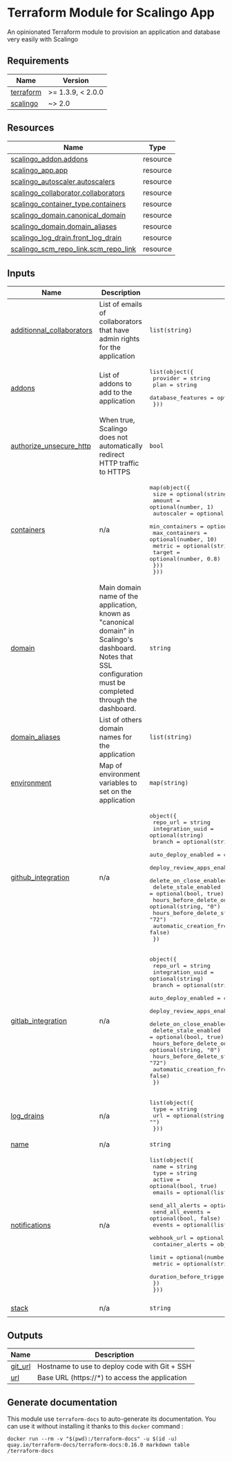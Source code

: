 # Terraform Module for Scalingo App 

An opinionated Terraform module to provision an application and database very easily with Scalingo

<!-- BEGIN_TF_DOCS -->
## Requirements

| Name | Version |
|------|---------|
| <a name="requirement_terraform"></a> [terraform](#requirement\_terraform) | >= 1.3.9, < 2.0.0 |
| <a name="requirement_scalingo"></a> [scalingo](#requirement\_scalingo) | ~> 2.0 |

## Resources

| Name | Type |
|------|------|
| [scalingo_addon.addons](https://registry.terraform.io/providers/Scalingo/scalingo/latest/docs/resources/addon) | resource |
| [scalingo_app.app](https://registry.terraform.io/providers/Scalingo/scalingo/latest/docs/resources/app) | resource |
| [scalingo_autoscaler.autoscalers](https://registry.terraform.io/providers/Scalingo/scalingo/latest/docs/resources/autoscaler) | resource |
| [scalingo_collaborator.collaborators](https://registry.terraform.io/providers/Scalingo/scalingo/latest/docs/resources/collaborator) | resource |
| [scalingo_container_type.containers](https://registry.terraform.io/providers/Scalingo/scalingo/latest/docs/resources/container_type) | resource |
| [scalingo_domain.canonical_domain](https://registry.terraform.io/providers/Scalingo/scalingo/latest/docs/resources/domain) | resource |
| [scalingo_domain.domain_aliases](https://registry.terraform.io/providers/Scalingo/scalingo/latest/docs/resources/domain) | resource |
| [scalingo_log_drain.front_log_drain](https://registry.terraform.io/providers/Scalingo/scalingo/latest/docs/resources/log_drain) | resource |
| [scalingo_scm_repo_link.scm_repo_link](https://registry.terraform.io/providers/Scalingo/scalingo/latest/docs/resources/scm_repo_link) | resource |

## Inputs

| Name | Description | Type | Default | Required |
|------|-------------|------|---------|:--------:|
| <a name="input_additionnal_collaborators"></a> [additionnal\_collaborators](#input\_additionnal\_collaborators) | List of emails of collaborators that have admin rights for the application | `list(string)` | `[]` | no |
| <a name="input_addons"></a> [addons](#input\_addons) | List of addons to add to the application | <pre>list(object({<br>    provider          = string<br>    plan              = string<br>    database_features = optional(list(string))<br>  }))</pre> | `[]` | no |
| <a name="input_authorize_unsecure_http"></a> [authorize\_unsecure\_http](#input\_authorize\_unsecure\_http) | When true, Scalingo does not automatically redirect HTTP traffic to HTTPS | `bool` | `false` | no |
| <a name="input_containers"></a> [containers](#input\_containers) | n/a | <pre>map(object({<br>    size   = optional(string, "S")<br>    amount = optional(number, 1)<br>    autoscaler = optional(object({<br>      min_containers = optional(number, 2)<br>      max_containers = optional(number, 10)<br>      metric         = optional(string, "cpu")<br>      target         = optional(number, 0.8)<br>    }))<br>  }))</pre> | <pre>{<br>  "web": {<br>    "amount": 0,<br>    "size": "S"<br>  }<br>}</pre> | no |
| <a name="input_domain"></a> [domain](#input\_domain) | Main domain name of the application, known as "canonical domain" in Scalingo's dashboard. Notes that SSL configuration must be completed through the dashboard. | `string` | `null` | no |
| <a name="input_domain_aliases"></a> [domain\_aliases](#input\_domain\_aliases) | List of others domain names for the application | `list(string)` | `[]` | no |
| <a name="input_environment"></a> [environment](#input\_environment) | Map of environment variables to set on the application | `map(string)` | `{}` | no |
| <a name="input_github_integration"></a> [github\_integration](#input\_github\_integration) | n/a | <pre>object({<br>    repo_url                              = string<br>    integration_uuid                      = optional(string)<br>    branch                                = optional(string, "main")<br>    auto_deploy_enabled                   = optional(bool, true)<br>    deploy_review_apps_enabled            = optional(bool, false)<br>    delete_on_close_enabled               = optional(bool, true)<br>    delete_stale_enabled                  = optional(bool, true)<br>    hours_before_delete_on_close          = optional(string, "0")<br>    hours_before_delete_stale             = optional(string, "72")<br>    automatic_creation_from_forks_allowed = optional(bool, false)<br>  })</pre> | `null` | no |
| <a name="input_gitlab_integration"></a> [gitlab\_integration](#input\_gitlab\_integration) | n/a | <pre>object({<br>    repo_url                              = string<br>    integration_uuid                      = optional(string)<br>    branch                                = optional(string, "main")<br>    auto_deploy_enabled                   = optional(bool, true)<br>    deploy_review_apps_enabled            = optional(bool, false)<br>    delete_on_close_enabled               = optional(bool, true)<br>    delete_stale_enabled                  = optional(bool, true)<br>    hours_before_delete_on_close          = optional(string, "0")<br>    hours_before_delete_stale             = optional(string, "72")<br>    automatic_creation_from_forks_allowed = optional(bool, false)<br>  })</pre> | `null` | no |
| <a name="input_log_drains"></a> [log\_drains](#input\_log\_drains) | n/a | <pre>list(object({<br>    type = string<br>    url  = optional(string, "")<br>  }))</pre> | `[]` | no |
| <a name="input_name"></a> [name](#input\_name) | n/a | `string` | n/a | yes |
| <a name="input_notifications"></a> [notifications](#input\_notifications) | n/a | <pre>list(object({<br>    name            = string<br>    type            = string<br>    active          = optional(bool, true)<br>    emails          = optional(list(string), [])<br>    send_all_alerts = optional(bool, false)<br>    send_all_events = optional(bool, false)<br>    events          = optional(list(string), [])<br>    webhook_url     = optional(string, "")<br>    container_alerts = object({<br>      limit                   = optional(number, 0.8)<br>      metric                  = optional(string, "cpu")<br>      duration_before_trigger = optional(string)<br>    })<br>  }))</pre> | `[]` | no |
| <a name="input_stack"></a> [stack](#input\_stack) | n/a | `string` | `"scalingo-22"` | no |

## Outputs

| Name | Description |
|------|-------------|
| <a name="output_git_url"></a> [git\_url](#output\_git\_url) | Hostname to use to deploy code with Git + SSH |
| <a name="output_url"></a> [url](#output\_url) | Base URL (https://*) to access the application |
<!-- END_TF_DOCS -->

## Generate documentation

This module use `terraform-docs` to auto-generate its documentation. You can use it without installing it thanks to this `docker` command :

```
docker run --rm -v "$(pwd):/terraform-docs" -u $(id -u) quay.io/terraform-docs/terraform-docs:0.16.0 markdown table /terraform-docs
```
